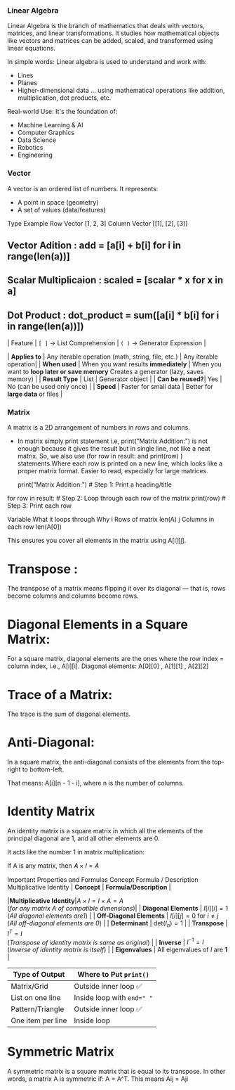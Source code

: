 
### Linear Algebra
Linear Algebra is the branch of mathematics that deals with vectors, matrices, and linear transformations.
It studies how mathematical objects like vectors and matrices can be added, scaled, and transformed using linear equations.

In simple words:
Linear algebra is used to understand and work with:
- Lines
- Planes
- Higher-dimensional data
… using mathematical operations like addition, multiplication, dot products, etc.

Real-world Use:
It's the foundation of:
- Machine Learning & AI
- Computer Graphics
- Data Science
- Robotics
- Engineering

### Vector
A vector is an ordered list of numbers.
It represents:
- A point in space (geometry)
- A set of values (data/features)

Type	        Example
Row Vector	    [1, 2, 3]
Column Vector	[[1], [2], [3]]

## Vector Adition : add = [a[i] + b[i] for i in range(len(a))]

## Scalar Multiplicaion : scaled = [scalar * x for x in a]

## Dot Product : dot_product = sum([a[i] * b[i] for i in range(len(a))])



| Feature           | `[ ]` → List Comprehension             | `( )` → Generator Expression  |

| **Applies to**    | Any iterable operation (math, string, file, etc.) | Any iterable operation|
| **When used**     | When you want results **immediately**  | When you want to **loop later or save memory** 	Creates a generator (lazy, saves memory) |
| **Result Type**   | List                                   | Generator object          |
| **Can be reused?**| Yes                                    | No (can be used only once)    |
| **Speed**         | Faster for small data                  | Better for **large data** or files   |


### Matrix
A matrix is a 2D arrangement of numbers in rows and columns.
- In matrix simply print statement i.e, print("Matrix Addition:") is not enough because it gives the 
  result but in single line, not like a neat matrix.
  So, we also use (for row in result:  and  print(row) ) statements.Where each row is printed on a new line, which looks like a proper matrix format. Easier to read, especially for large matrices.

  print("Matrix Addition:")       # Step 1: Print a heading/title

for row in result:              # Step 2: Loop through each row of the matrix
    print(row)                    # Step 3: Print each row


Variable	          What it loops through	          Why
i	                  Rows of matrix	              len(A)
j	                  Columns in each row	          len(A[0])

This ensures you cover all elements in the matrix using A[i][j].

# Transpose : 
The transpose of a matrix means flipping it over its diagonal — that is, rows become columns and columns become rows.


# Diagonal Elements in a Square Matrix:
For a square matrix, diagonal elements are the ones where the row index = column index, i.e., A[i][i].
Diagonal elements: A[0][0] , A[1][1] , A[2][2] 

# Trace of a Matrix:
The trace is the sum of diagonal elements.

# Anti-Diagonal:
In a square matrix, the anti-diagonal consists of the elements from the top-right to bottom-left.

That means: A[i][n - 1 - i], where n is the number of columns.

# Identity Matrix
An identity matrix is a square matrix in which all the elements of the principal diagonal are 1, and all other elements are 0.

It acts like the number 1 in matrix multiplication:

If A is any matrix, then 𝐴 × 𝐼 = 𝐴

Important Properties and Formulas
Concept	Formula / Description
Multiplicative Identity	
| **Concept**               | **Formula/Description**                                                  |

|**Multiplicative Identity**|$A \times I = I \times A = A$ <br> (*for any matrix A of compatible dimensions*)|
| **Diagonal Elements**     | $I[i][i] = 1$ <br> (*All diagonal elements are1*)                       |
| **Off-Diagonal Elements** | $I[i][j] = 0$ for $i \ne j$ <br> (*All off-diagonal elements are 0*)    |
| **Determinant**           | $\text{det}(I_n) = 1$                                                   |
| **Transpose**             | $I^T = I$ <br> (*Transpose of identity matrix is same as original*)     |
| **Inverse**               | $I^{-1} = I$ <br> (*Inverse of identity matrix is itself*)              |
| **Eigenvalues**           | All eigenvalues of $I$ are **1**                                        |


| Type of Output    | Where to Put `print()`     |
| ----------------- | -------------------------- |
| Matrix/Grid       | Outside inner loop ✅       |
| List on one line  | Inside loop with `end=" "` |
| Pattern/Triangle  | Outside inner loop ✅       |
| One item per line | Inside loop                |


# Symmetric Matrix
A symmetric matrix is a square matrix that is equal to its transpose. In other words, a matrix 
A is symmetric if: A = A^T. This means Aij = Aji
​

